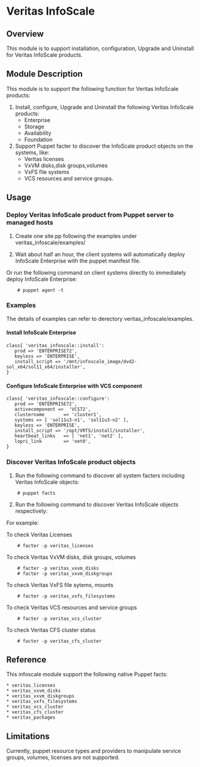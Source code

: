 # Veritas InfoScale

## Overview

This module is to support installation, configuration, Upgrade and Uninstall for Veritas InfoScale products.


## Module Description

This module is to support the following function for Veritas InfoScale products:

1. Install, configure, Upgrade and Uninstall the following Veritas InfoScale products:
    * Enterprise
    * Storage
    * Availability
    * Foundation
2. Support Puppet facter to discover the InfoScale product objects on the systems, like:
    * Veritas licenses
    * VxVM disks,disk groups,volumes
    * VxFS file systems
    * VCS resources and service groups.


## Usage

### Deploy Veritas InfoScale product from Puppet server to managed hosts

1. Create one site.pp following the examples under veritas_infoscale/examples/

2. Wait about half an hour, the client systems will automatically deploy InfoScale Enterprise with the puppet manifest file.

Or run the following command on client systems directly to immediately deploy InfoScale Enterprise:

```puppet
    # puppet agent -t
```

### Examples ###

The details of examples can refer to derectory veritas_infoscale/examples.

#### Install InfoScale Enterprise ####

```puppet
class{ 'veritas_infoscale::install':
   prod => 'ENTERPRISE72',
   keyless => 'ENTERPRISE',
   install_script => '/mnt/infoscale_image/dvd2-sol_x64/sol11_x64/installer',
}   
```

#### Configure InfoScale Enterprise with VCS component ####

```puppet
class{ 'veritas_infoscale::configure':
   prod => 'ENTERPRISE72',
   activecomponent =>  'VCS72',
   clustername       => 'cluster1',
   systems => [ 'sol11u3-n1', 'sol11u3-n2' ],
   keyless => 'ENTERPRISE',
   install_script => '/opt/VRTS/install/installer',
   heartbeat_links   => [ 'net1', 'net2' ],
   lopri_link        => 'net0',
}
````


### Discover Veritas InfoScale product objects

1. Run the following command to discover all system facters including Veritas InfoScale objects:

```puppet
    # puppet facts
```
 
2. Run the following command to discover Veritas InfoScale objects respectively:

For example:

To check Veritas Licenses

```puppet
    # facter -p veritas_licenses
```
 
To check Veritas VxVM disks, disk groups, volumes

```puppet
    # facter -p veritas_vxvm_disks
    # facter -p veritas_vxvm_diskgroups
```

To check Veritas VxFS file sytems, mounts

```puppet
    # facter -p veritas_vxfs_filesystems
```

To check Veritas VCS resources and service groups

```puppet
    # facter -p veritas_vcs_cluster
```

To check Veritas CFS cluster status

```puppet
    # facter -p veritas_cfs_cluster
```

## Reference

This infoscale module support the following native Puppet facts:

    * veritas_licenses
    * veritas_vxvm_disks
    * veritas_vxvm_diskgroups
    * veritas_vxfs_filesystems
    * veritas_vcs_cluster
    * veritas_cfs_cluster
	* veritas_packages


## Limitations

Currently, puppet resource types and providers to manipulate service groups, volumes, licenses are not supported.
